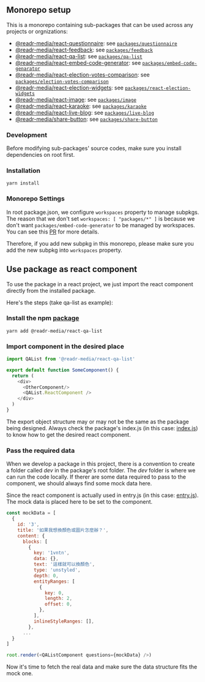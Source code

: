 ## Monorepo setup
This is a monorepo containing sub-packages that can be used across any projects or orgnizations:
- [@readr-media/react-questionnaire](https://www.npmjs.com/package/@readr-media/react-questionnaire): see [`packages/questionnaire`](./packages/questionnaire)
- [@readr-media/react-feedback](https://www.npmjs.com/package/@readr-media/react-feedback): see [`packages/feedback`](./packages/feedback)
- [@readr-media/react-qa-list](https://www.npmjs.com/package/@readr-media/react-qa-list): see [`packages/qa-list`](./packages/qa-list)
- [@readr-media/react-embed-code-generator](https://www.npmjs.com/package/@readr-media/react-embed-code-generator): see [`packages/embed-code-genarator`](./packages/embed-code-generator)
- [@readr-media/react-election-votes-comparison](https://www.npmjs.com/package/@readr-media/react-election-votes-comparison): see [`packages/election-votes-comparison`](./packages/embed-code-generator)
- [@readr-media/react-election-widgets](https://www.npmjs.com/package/@readr-media/react-election-widgets): see [`packages/react-election-widgets`](./packages/election-widgets)
- [@readr-media/react-image](https://www.npmjs.com/package/@readr-media/react-image): see [`packages/image`](./packages/image)
- [@readr-media/react-karaoke](https://www.npmjs.com/package/@readr-media/react-karaoke): see [`packages/karaoke`](./packages/karaoke)
- [@readr-media/react-live-blog](https://www.npmjs.com/package/@readr-media/react-live-blog): see [`packages/live-blog`](./packages/live-blog)
- [@readr-media/share-button](https://www.npmjs.com/package/@readr-media/share-button): see [`packages/share-button`](./packages/share-button)

### Development
Before modifying sub-packages' source codes, make sure you install dependencies on root first.  

### Installation
`yarn install`

### Monorepo Settings
In root package.json, we configure `workspaces` property to manage subpkgs. The reason that we don't set `workspaces: [ "packages/*" ]` is because we don't want `packages/embed-code-generator` to be managed by workspaces. You can see this [PR](https://github.com/readr-media/react/pull/138) for more details.

Therefore, if you add new subpkg in this monorepo, please make sure you add the new subpkg into `workspaces` property.

## Use package as react component
To use the package in a react project, we just import the react component directly from the installed package.

Here's the steps (take qa-list as example):
### Install the npm [package](https://www.npmjs.com/package/@readr-media/react-qa-list)
`yarn add @readr-media/react-qa-list`
### Import component in the desired place
```javascript
import QAList from '@readr-media/react-qa-list'

export default function SomeComponent() {
  return (
    <div>
      <OtherComponent/>
      <QAList.ReactComponent />
    </div>
  )
}
```
The export object structure may or may not be the same as the package being designed.
Always check the package's index.js (in this case: [index.js](https://github.com/readr-media/react/blob/main/packages/qa-list/src/index.js)) to know how to get the desired react component.

### Pass the required data
When we develop a package in this project, there is a convention to create a folder called *dev* in the package's root folder.
The *dev* folder is where we can run the code locally. 
If therer are some data required to pass to the component, we should always find some mock data here.

Since the react component is actually used in entry.js (in this case: [entry.js](https://github.com/readr-media/react/blob/main/packages/qa-list/dev/entry.js)). The mock data is placed here to be set to the component.
```javascript
const mockData = [
  {
    id: '3',
    title: '如果我想換顏色或圖片怎麼辦？',
    content: {
      blocks: [
        {
          key: '1vntn',
          data: {},
          text: '這樣就可以換顏色',
          type: 'unstyled',
          depth: 0,
          entityRanges: [
            {
              key: 0,
              length: 2,
              offset: 0,
            },
          ],
          inlineStyleRanges: [],
        },
      ...
  }
]

root.render(<QAListComponent questions={mockData} />)
```
Now it's time to fetch the real data and make sure the data structure fits the mock one.
